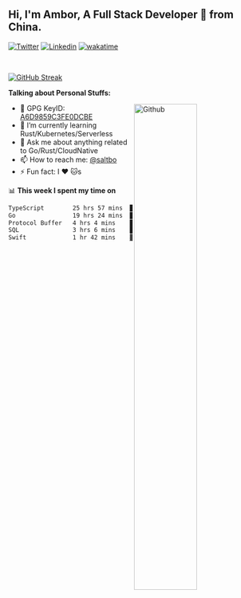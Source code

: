 ## Hi, I'm Ambor, A Full Stack Developer 🚀 from China.

[![Twitter](https://img.shields.io/badge/-saltbo-1ca0f1?style=flat&logo=twitter&logoColor=white)](https://twitter.com/rdsaltbo)
[![Linkedin](https://img.shields.io/badge/-saltbo-blue?style=flat&logo=Linkedin&logoColor=white)](https://www.linkedin.com/in/saltbo/)
[![wakatime](https://wakatime.com/badge/user/f82b1c77-faab-48cd-aef5-a12c0aff104b.svg)](https://wakatime.com/@f82b1c77-faab-48cd-aef5-a12c0aff104b)

&nbsp;  

[![GitHub Streak](https://streak-stats.demolab.com/?user=saltbo&hide_border=true&date_format=M%20j%5B%2C%20Y%5D)](https://git.io/streak-stats)


**Talking about Personal Stuffs:**
<!-- Any image aligned to the right. Beware the width  -->
<img width="50%" align="right" alt="Github" src="https://raw.githubusercontent.com/saltbo/saltbo/master/images/git-header.svg" />

- 🤘 GPG KeyID: [A6D9859C3FE0DCBE](https://saltbo.cn/pgp_keys.asc)
- 🌱 I’m currently learning Rust/Kubernetes/Serverless
- 💬 Ask me about anything related to Go/Rust/CloudNative
- 📫 How to reach me: [@saltbo](https://t.me/saltbo)
- ⚡ Fun fact: I :heart: :cat:s


📊 **This week I spent my time on**
<!--START_SECTION:waka-->

```txt
TypeScript        25 hrs 57 mins  ███████████▒░░░░░░░░░░░░░   44.80 %
Go                19 hrs 24 mins  ████████▒░░░░░░░░░░░░░░░░   33.51 %
Protocol Buffer   4 hrs 4 mins    █▓░░░░░░░░░░░░░░░░░░░░░░░   07.03 %
SQL               3 hrs 6 mins    █▒░░░░░░░░░░░░░░░░░░░░░░░   05.36 %
Swift             1 hr 42 mins    ▓░░░░░░░░░░░░░░░░░░░░░░░░   02.94 %
```

<!--END_SECTION:waka-->
